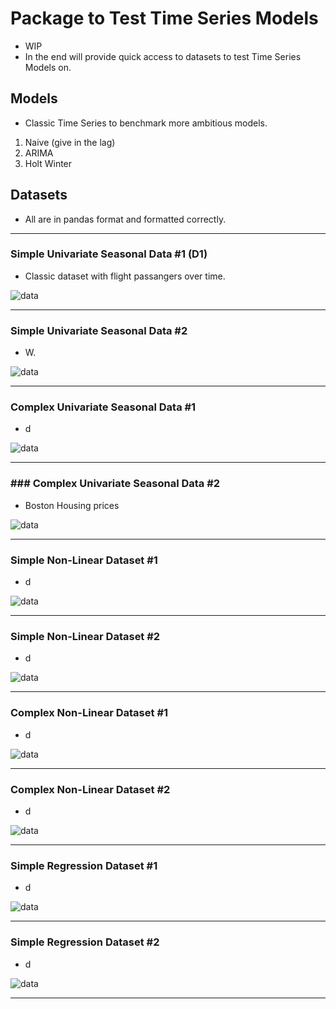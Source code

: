 # Package to Test Time Series Models

* WIP 
* In the end will provide quick access to datasets to test Time Series Models on. 

## Models

* Classic Time Series to benchmark more ambitious models. 
1. Naive (give in the lag) 
2. ARIMA
3. Holt Winter

## Datasets
* All are in pandas format and formatted correctly.
______

### Simple Univariate Seasonal Data #1 (D1)

* Classic dataset with flight passangers over time.

![data](https://www.solver.com/sites/default/files/Timese1.jpg)

______

### Simple Univariate Seasonal Data #2

* W.

![data]()

______


### Complex Univariate Seasonal Data #1

* d 

![data]()

______

### ### Complex Univariate Seasonal Data #2 

* Boston Housing prices

![data]()

______


### Simple Non-Linear Dataset #1

* d 

![data]()

______


### Simple Non-Linear Dataset #2 

* d 

![data]()

______

### Complex Non-Linear Dataset #1

* d 

![data]()

______


### Complex Non-Linear Dataset #2 

* d 

![data]()

______


### Simple Regression Dataset #1

* d 

![data]()

______


### Simple Regression Dataset #2

* d 

![data]()

______

